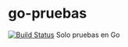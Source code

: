 # go-pruebas
[![Build Status](https://travis-ci.org/efrenfuentes/go-pruebas.svg?branch=master)](https://travis-ci.org/efrenfuentes/go-pruebas)
Solo pruebas en Go
